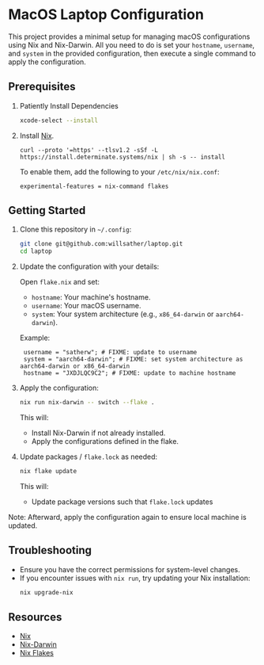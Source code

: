 # MacOS Laptop Configuration

This project provides a minimal setup for managing macOS configurations using Nix and Nix-Darwin. 
All you need to do is set your `hostname`, `username`, and `system` in the provided configuration, 
then execute a single command to apply the configuration.

## Prerequisites

1. Patiently Install Dependencies
   ```bash
   xcode-select --install
   ```

2. Install [Nix](https://nixos.org/download.html).

    ```
    curl --proto '=https' --tlsv1.2 -sSf -L https://install.determinate.systems/nix | sh -s -- install
    ```

    To enable them, add the following to your `/etc/nix/nix.conf`:
    ```
    experimental-features = nix-command flakes
    ```

## Getting Started

1. Clone this repository in `~/.config`:
   ```bash
   git clone git@github.com:willsather/laptop.git
   cd laptop
   ```

2. Update the configuration with your details:

   Open `flake.nix` and set:
    - `hostname`: Your machine's hostname.
    - `username`: Your macOS username.
    - `system`: Your system architecture (e.g., `x86_64-darwin` or `aarch64-darwin`).

   Example:
   ```
    username = "satherw"; # FIXME: update to username
    system = "aarch64-darwin"; # FIXME: set system architecture as aarch64-darwin or x86_64-darwin
    hostname = "JXDJLQC9C2"; # FIXME: update to machine hostname
   ```

3. Apply the configuration:
   ```bash
   nix run nix-darwin -- switch --flake .
   ```

   This will:
    - Install Nix-Darwin if not already installed.
    - Apply the configurations defined in the flake.

4. Update packages / `flake.lock` as needed:
   ```bash
   nix flake update
   ```

   This will:
   - Update package versions such that `flake.lock` updates

Note: Afterward, apply the configuration again to ensure local machine is updated.

## Troubleshooting

- Ensure you have the correct permissions for system-level changes.
- If you encounter issues with `nix run`, try updating your Nix installation:
  ```bash
  nix upgrade-nix
  ```

## Resources

- [Nix](https://nixos.org/)
- [Nix-Darwin](https://github.com/LnL7/nix-darwin)
- [Nix Flakes](https://nixos.wiki/wiki/Flakes)
